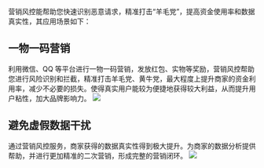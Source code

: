 营销风控能帮助您快速识别恶意请求，精准打击“羊毛党”，提高资金使用率和数据真实性，其应用场景如下：
## 一物一码营销
利用微信、QQ 等平台进行一物一码营销，发放红包、实物等奖励，营销风控帮助您进行风险识别和拦截，精准打击羊毛党、黄牛党，最大程度上提升商家的资金利用率，减少不必要的损失。使得真实用户能较为便捷地获得较大利益，从而提升用户粘性，加大品牌影响力。
![](https://main.qcloudimg.com/raw/0cada207b19f96797133b09961fa17aa.png)

## 避免虚假数据干扰
通过营销风控服务，商家获得的数据真实性得到极大提升。为商家的数据分析提供帮助，并进行更加精准的二次营销，形成完整的营销闭环。
![](https://main.qcloudimg.com/raw/7cd40ffe7108c37628e9a255ceb082d7.png)